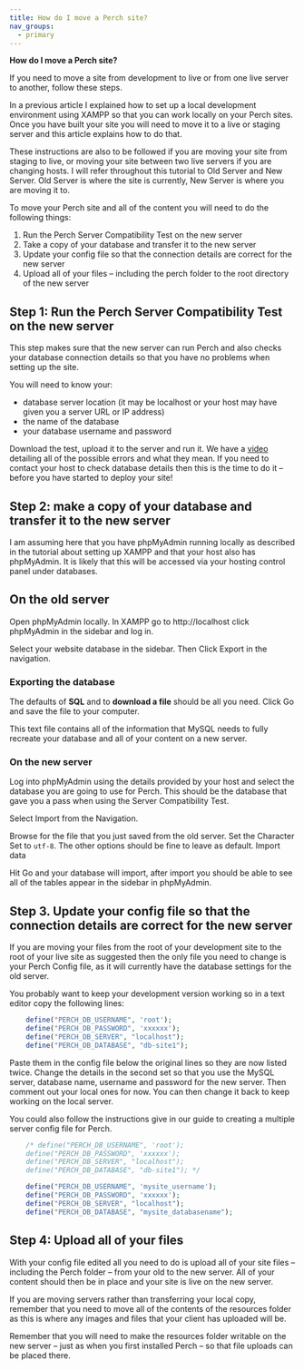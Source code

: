 ```yaml
---
title: How do I move a Perch site?
nav_groups:
  - primary
---
```


**How do I move a Perch site?**

If you need to move a site from development to live or from one live server to another, follow these steps.

In a previous article I explained how to set up a local development environment using XAMPP so that you can work locally on your Perch sites. Once you have built your site you will need to move it to a live or staging server and this article explains how to do that.

These instructions are also to be followed if you are moving your site from staging to live, or moving your site between two live servers if you are changing hosts. I will refer throughout this tutorial to Old Server and New Server. Old Server is where the site is currently, New Server is where you are moving it to.

To move your Perch site and all of the content you will need to do the following things:

1. Run the Perch Server Compatibility Test on the new server
2. Take a copy of your database and transfer it to the new server
3. Update your config file so that the connection details are correct for the new server
4. Upload all of your files – including the perch folder to the root directory of the new server

## Step 1: Run the Perch Server Compatibility Test on the new server

This step makes sure that the new server can run Perch and also checks your database connection details so that you have no problems when setting up the site.

You will need to know your:

* database server location (it may be localhost or your host may have given you a server URL or IP address)
* the name of the database
* your database username and password

Download the test, upload it to the server and run it. We have a [video](http://docs.grabaperch.com/video/compatibility-test/) detailing all of the possible errors and what they mean. If you need to contact your host to check database details then this is the time to do it – before you have started to deploy your site!

## Step 2: make a copy of your database and transfer it to the new server

I am assuming here that you have phpMyAdmin running locally as described in the tutorial about setting up XAMPP and that your host also has phpMyAdmin. It is likely that this will be accessed via your hosting control panel under databases.

## On the old server

Open phpMyAdmin locally. In XAMPP go to http://localhost click phpMyAdmin in the sidebar and log in.

Select your website database in the sidebar. Then Click Export in the navigation.

### Exporting the database

The defaults of **SQL** and to **download a file** should be all you need. Click Go and save the file to your computer.

This text file contains all of the information that MySQL needs to fully recreate your database and all of your content on a new server.

### On the new server

Log into phpMyAdmin using the details provided by your host and select the database you are going to use for Perch. This should be the database that gave you a pass when using the Server Compatibility Test.

Select Import from the Navigation.

Browse for the file that you just saved from the old server. Set the Character Set to `utf-8`. The other options should be fine to leave as default.
Import data

Hit Go and your database will import, after import you should be able to see all of the tables appear in the sidebar in phpMyAdmin.

## Step 3. Update your config file so that the connection details are correct for the new server

If you are moving your files from the root of your development site to the root of your live site as suggested then the only file you need to change is your Perch Config file, as it will currently have the database settings for the old server.

You probably want to keep your development version working so in a text editor copy the following lines:

```php
    define("PERCH_DB_USERNAME", 'root');
    define("PERCH_DB_PASSWORD", 'xxxxxx');
    define("PERCH_DB_SERVER", "localhost");
    define("PERCH_DB_DATABASE", "db-site1");
```

Paste them in the config file below the original lines so they are now listed twice. Change the details in the second set so that you use the MySQL server, database name, username and password for the new server. Then comment out your local ones for now. You can then change it back to keep working on the local server.

You could also follow the instructions give in our guide to creating a multiple server config file for Perch.

```php
    /* define("PERCH_DB_USERNAME", 'root');
    define("PERCH_DB_PASSWORD", 'xxxxxx');
    define("PERCH_DB_SERVER", "localhost");
    define("PERCH_DB_DATABASE", "db-site1"); */

    define("PERCH_DB_USERNAME", 'mysite_username');
    define("PERCH_DB_PASSWORD", 'xxxxxx');
    define("PERCH_DB_SERVER", "localhost");
    define("PERCH_DB_DATABASE", "mysite_databasename");
```

## Step 4: Upload all of your files

With your config file edited all you need to do is upload all of your site files – including the Perch folder – from your old to the new server. All of your content should then be in place and your site is live on the new server.

If you are moving servers rather than transferring your local copy, remember that you need to move all of the contents of the resources folder as this is where any images and files that your client has uploaded will be.

Remember that you will need to make the resources folder writable on the new server – just as when you first installed Perch – so that file uploads can be placed there.
